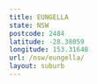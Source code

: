 ```yaml
---
title: EUNGELLA
state: NSW
postcode: 2484
latitude: -28.38059
longitude: 153.31648
url: /nsw/eungella/
layout: suburb
---
```

